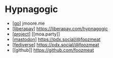 # Hypnagogic

- [[go]] jmoore.me
- [[liberapay]] https://liberapay.com/hypnagogic
- [[project]] [[moa.party]]
- [[mastodon]] https://pdx.social/@foozmeat
- [[fediverse]] https://pdx.social/@foozmeat
- [[github]] https://github.com/foozmeat


[//begin]: # "Autogenerated link references for markdown compatibility"
[go]: go "Go"
[liberapay]: liberapay "Liberapay"
[project]: project "Project"
[mastodon]: mastodon "Mastodon"
[fediverse]: fediverse "Fediverse"
[//end]: # "Autogenerated link references"